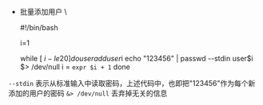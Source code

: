 
  * 批量添加用户
\

    #!/bin/bash
    
    i=1
    
    while [ $i -le 20 ]
    do
        useradd user$i
        echo "123456" | passwd --stdin user$i $> /dev/null
        i = `expr $i + 1`
    done

`--stdin` 表示从标准输入中读取密码，上述代码中，也即把"123456"作为每个新添加的用户的密码
`&> /dev/null` 丢弃掉无关的信息



